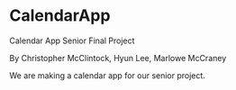 # CalendarApp
Calendar App Senior Final Project

By Christopher McClintock, Hyun Lee, Marlowe McCraney

We are making a calendar app for our senior project. 
